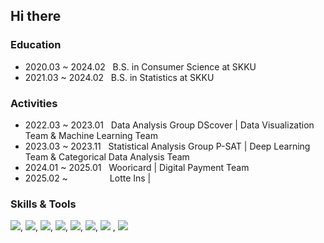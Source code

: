 ## Hi there

<!-- 👩🏻‍💻 Interested in Personalized AI, MLOps, TimeSeries Analysis... -->

### Education
- 2020.03 ~ 2024.02 &nbsp; B.S. in Consumer Science at SKKU
- 2021.03 ~ 2024.02 &nbsp; B.S. in Statistics at SKKU

### Activities
- 2022.03 ~ 2023.01 &nbsp; Data Analysis Group DScover | Data Visualization Team & Machine Learning Team
- 2023.03 ~ 2023.11 &nbsp; Statistical Analysis Group P-SAT | Deep Learning Team & Categorical Data Analysis Team
- 2024.01 ~ 2025.01 &nbsp; Wooricard | Digital Payment Team
- 2025.02 ~ &nbsp;&nbsp;&nbsp;&nbsp;&nbsp;&nbsp;&nbsp;&nbsp;&nbsp;&nbsp;&nbsp;&nbsp;&nbsp;&nbsp;&nbsp; Lotte Ins | 


### Skills & Tools
<img src="https://img.shields.io/badge/-jupyter-F37626?style=flat&logo=jupyter&logoColor=white"/>, 
<img src="https://img.shields.io/badge/-scikitlearn-F7931E?style=flat&logo=scikitlearn&logoColor=white"/>, 
<img src="https://img.shields.io/badge/-tensorflow-FF6F00?style=flat&logo=tensorflow&logoColor=white"/>, 
<img src="https://img.shields.io/badge/-pytorch-EE4C2C?style=flat&logo=pytorch&logoColor=white"/>, 
<img src="https://img.shields.io/badge/-Python-3776AB?style=flat&logo=Python&logoColor=white"/>, <img src="https://img.shields.io/badge/-R-276DC3?style=flat&logo=R&logoColor=white"/>, <img src="https://img.shields.io/badge/-oracle-F80000?style=flat&logo=oracle&logoColor=white"/>
, <img src="https://img.shields.io/badge/-tableau-E97627?style=flat&logo=tableau&logoColor=white"/>


<!--
**yongwon38/yongwon38** is a ✨ _special_ ✨ repository because its `README.md` (this file) appears on your GitHub profile.

Here are some ideas to get you started:

- 🔭 I’m currently working on ...
- 🌱 I’m currently learning ...
- 👯 I’m looking to collaborate on ...
- 🤔 I’m looking for help with ...
- 💬 Ask me about ...
- 📫 How to reach me: ...
- 😄 Pronouns: ...
- ⚡ Fun fact: ...
-->
